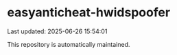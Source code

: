 # easyanticheat-hwidspoofer

Last updated: 2025-06-26 15:54:01

This repository is automatically maintained.

